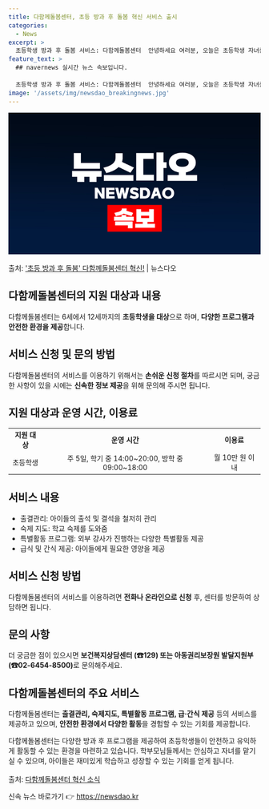 ```yaml
---
title: 다함께돌봄센터, 초등 방과 후 돌봄 혁신 서비스 출시
categories:
  - News
excerpt: >
  초등학생 방과 후 돌봄 서비스: 다함께돌봄센터  안녕하세요 여러분, 오늘은 초등학생 자녀를 둔 부모님들에게 …
feature_text: >
  ## navernews 실시간 뉴스 속보입니다.

  초등학생 방과 후 돌봄 서비스: 다함께돌봄센터  안녕하세요 여러분, 오늘은 초등학생 자녀를 둔 부모님들에게 …
image: '/assets/img/newsdao_breakingnews.jpg'
---
```


![뉴스다오 속보](/assets/img/newsdao_breakingnews.jpg)

<p>출처: <a href="https://newsdao.kr/4191" rel="dofollow">'초등 방과 후 돌봄' 다함께돌봄센터 혁신!</a> | 뉴스다오</p>

<h2 data-ke-size="size26">다함께돌봄센터의 지원 대상과 내용</h2>
<p data-ke-size="size16">다함께돌봄센터는 6세에서 12세까지의 <b>초등학생을 대상</b>으로 하며, <b>다양한 프로그램과 안전한 환경을 제공</b>합니다.</p>

<h2 data-ke-size="size26">서비스 신청 및 문의 방법</h2>
<p data-ke-size="size16">다함께돌봄센터의 서비스를 이용하기 위해서는 <b>손쉬운 신청 절차</b>를 따르시면 되며, 궁금한 사항이 있을 시에는 <b>신속한 정보 제공</b>을 위해 문의해 주시면 됩니다.</p>

<h2 data-ke-size="size26">지원 대상과 운영 시간, 이용료</h2>
<table>
	<tbody>
		<tr>
			<td style="text-align: center; height: 17px;"><b>지원 대상</b></td>
			<td style="text-align: center; height: 17px;"><b>운영 시간</b></td>
			<td style="text-align: center; height: 17px;"><b>이용료</b></td>
		</tr>
		<tr>
			<td style="text-align: center; height: 17px;">초등학생</td>
			<td style="text-align: center; height: 17px;">주 5일, 학기 중 14:00~20:00, 방학 중 09:00~18:00</td>
			<td style="text-align: center; height: 17px;">월 10만 원 이내</td>
		</tr>
	</tbody>
</table>

<h2 data-ke-size="size26">서비스 내용</h2>
<ul>
	<li>출결관리: 아이들의 출석 및 결석을 철저히 관리</li>
	<li>숙제 지도: 학교 숙제를 도와줌</li>
	<li>특별활동 프로그램: 외부 강사가 진행하는 다양한 특별활동 제공</li>
	<li>급식 및 간식 제공: 아이들에게 필요한 영양을 제공</li>
</ul>

<h2 data-ke-size="size26">서비스 신청 방법</h2>
<p data-ke-size="size16">다함께돌봄센터의 서비스를 이용하려면 <b>전화나 온라인으로 신청</b> 후, 센터를 방문하여 상담하면 됩니다.</p>

<h2 data-ke-size="size26">문의 사항</h2>
<p data-ke-size="size16">더 궁금한 점이 있으시면 <b>보건복지상담센터 (☎129) 또는 아동권리보장원 발달지원부 (☎02-6454-8500)</b>로 문의해주세요.</p>

<h2 data-ke-size="size26">다함께돌봄센터의 주요 서비스</h2>
<p data-ke-size="size16">다함께돌봄센터는 <b>출결관리, 숙제지도, 특별활동 프로그램, 급·간식 제공</b> 등의 서비스를 제공하고 있으며, <b>안전한 환경에서 다양한 활동</b>을 경험할 수 있는 기회를 제공합니다.</p>

다함께돌봄센터는 다양한 방과 후 프로그램을 제공하여 초등학생들이 안전하고 유익하게 활동할 수 있는 환경을 마련하고 있습니다. 학부모님들께서는 안심하고 자녀를 맡기실 수 있으며, 아이들은 재미있게 학습하고 성장할 수 있는 기회를 얻게 됩니다.
<br><br>
출처: <a href="https://newsdao.kr/4191">다함께돌봄센터 혁신 소식</a> 

신속 뉴스 바로가기 👉 <a href="https://newsdao.kr" rel="dofollow">https://newsdao.kr</a>



